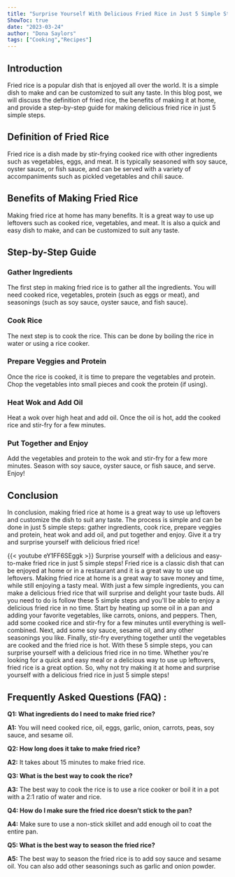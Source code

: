 ```yaml
---
title: "Surprise Yourself With Delicious Fried Rice in Just 5 Simple Steps!"
ShowToc: true 
date: "2023-03-24"
author: "Dona Saylors" 
tags: ["Cooking","Recipes"]
---
```

## Introduction
Fried rice is a popular dish that is enjoyed all over the world. It is a simple dish to make and can be customized to suit any taste. In this blog post, we will discuss the definition of fried rice, the benefits of making it at home, and provide a step-by-step guide for making delicious fried rice in just 5 simple steps.

## Definition of Fried Rice
Fried rice is a dish made by stir-frying cooked rice with other ingredients such as vegetables, eggs, and meat. It is typically seasoned with soy sauce, oyster sauce, or fish sauce, and can be served with a variety of accompaniments such as pickled vegetables and chili sauce.

## Benefits of Making Fried Rice
Making fried rice at home has many benefits. It is a great way to use up leftovers such as cooked rice, vegetables, and meat. It is also a quick and easy dish to make, and can be customized to suit any taste.

## Step-by-Step Guide
### Gather Ingredients
The first step in making fried rice is to gather all the ingredients. You will need cooked rice, vegetables, protein (such as eggs or meat), and seasonings (such as soy sauce, oyster sauce, and fish sauce).

### Cook Rice
The next step is to cook the rice. This can be done by boiling the rice in water or using a rice cooker.

### Prepare Veggies and Protein
Once the rice is cooked, it is time to prepare the vegetables and protein. Chop the vegetables into small pieces and cook the protein (if using).

### Heat Wok and Add Oil
Heat a wok over high heat and add oil. Once the oil is hot, add the cooked rice and stir-fry for a few minutes.

### Put Together and Enjoy
Add the vegetables and protein to the wok and stir-fry for a few more minutes. Season with soy sauce, oyster sauce, or fish sauce, and serve. Enjoy!

## Conclusion
In conclusion, making fried rice at home is a great way to use up leftovers and customize the dish to suit any taste. The process is simple and can be done in just 5 simple steps: gather ingredients, cook rice, prepare veggies and protein, heat wok and add oil, and put together and enjoy. Give it a try and surprise yourself with delicious fried rice!

{{< youtube eY1FF6SEggk >}} 
Surprise yourself with a delicious and easy-to-make fried rice in just 5 simple steps! Fried rice is a classic dish that can be enjoyed at home or in a restaurant and it is a great way to use up leftovers. Making fried rice at home is a great way to save money and time, while still enjoying a tasty meal. With just a few simple ingredients, you can make a delicious fried rice that will surprise and delight your taste buds. All you need to do is follow these 5 simple steps and you'll be able to enjoy a delicious fried rice in no time. Start by heating up some oil in a pan and adding your favorite vegetables, like carrots, onions, and peppers. Then, add some cooked rice and stir-fry for a few minutes until everything is well-combined. Next, add some soy sauce, sesame oil, and any other seasonings you like. Finally, stir-fry everything together until the vegetables are cooked and the fried rice is hot. With these 5 simple steps, you can surprise yourself with a delicious fried rice in no time. Whether you're looking for a quick and easy meal or a delicious way to use up leftovers, fried rice is a great option. So, why not try making it at home and surprise yourself with a delicious fried rice in just 5 simple steps!

## Frequently Asked Questions (FAQ) :
**Q1: What ingredients do I need to make fried rice?**

**A1:** You will need cooked rice, oil, eggs, garlic, onion, carrots, peas, soy sauce, and sesame oil.

**Q2: How long does it take to make fried rice?**

**A2:** It takes about 15 minutes to make fried rice.

**Q3: What is the best way to cook the rice?**

**A3:** The best way to cook the rice is to use a rice cooker or boil it in a pot with a 2:1 ratio of water and rice.

**Q4: How do I make sure the fried rice doesn’t stick to the pan?**

**A4:** Make sure to use a non-stick skillet and add enough oil to coat the entire pan.

**Q5: What is the best way to season the fried rice?**

**A5:** The best way to season the fried rice is to add soy sauce and sesame oil. You can also add other seasonings such as garlic and onion powder.





